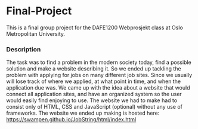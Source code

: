# Final-Project

This is a final group project for the DAFE1200 Webprosjekt class at Oslo Metropolitan University.

### Description
The task was to find a problem in the modern society today, find a possible solution and make a website describing it. So we ended up tackling the problem with applying for jobs on many different job sites. Since we usually will lose track of where we applied, at what point in time, and when the application due was. We came up with the idea about a website that would connect all application sites, and have an organized system so the user would easily find enjoying to use.
The website we had to make had to consist only of HTML, CSS and JavaScript (optional) without any use of frameworks.
The website we ended up making is hosted here: https://swampen.github.io/JobString/html/index.html
